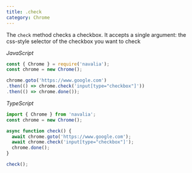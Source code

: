 ```yaml
---
title: .check
category: Chrome
---
```


The `check` method checks a checkbox. It accepts a single argument: the css-style selector of the checkbox you want to check

*JavaScript*
```js
const { Chrome } = require('navalia');
const chrome = new Chrome();

chrome.goto('https://www.google.com')
.then(() => chrome.check('input[type="checkbox"]'))
.then(() => chrome.done());
```

*TypeScript*
```ts
import { Chrome } from 'navalia';
const chrome = new Chrome();

async function check() {
  await chrome.goto('https://www.google.com');
  await chrome.check('input[type="checkbox"]');
  chrome.done();
}

check();
```
